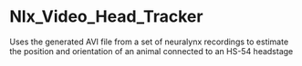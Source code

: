 # Nlx_Video_Head_Tracker
Uses the generated AVI file from a set of neuralynx recordings to estimate the position and orientation of an animal connected to an HS-54 headstage
